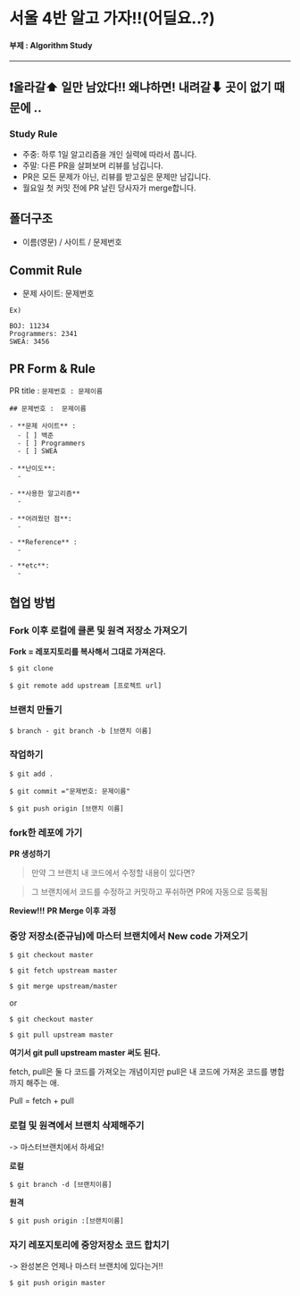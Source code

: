 # 서울 4반 알고 가자!!(어딜요..?)
#### 부제 : Algorithm Study
---


## ❗올라갈⬆ 일만 남았다!! 왜냐하면! 내려갈⬇ 곳이 없기 때문에 ..

### Study Rule
- 주중: 하루 1일 알고리즘을 개인 실력에 따라서 풉니다.
- 주말: 다른 PR을 살펴보며 리뷰를 남깁니다.
- PR은 모든 문제가 아닌, 리뷰를 받고싶은 문제만 남깁니다.
- 월요일 첫 커밋 전에 PR 날린 당사자가 merge합니다.

## 폴더구조
- 이름(영문) / 사이트 / 문제번호

## Commit Rule
- 문제 사이트: 문제번호
```
Ex)

BOJ: 11234
Programmers: 2341
SWEA: 3456
```

## PR Form &  Rule
PR title : `문제번호 : 문제이름`
```
## 문제번호 :  문제이름

- **문제 사이트** : 
  - [ ] 백준
  - [ ] Programmers
  - [ ] SWEA

- **난이도**:
  - 

- **사용한 알고리즘**
  - 

- **어려웠던 점**:
  - 

- **Reference** :
  - 

- **etc**:
  - 
```

## 협업 방법

### Fork 이후 로컬에 클론 및 원격 저장소 가져오기

**Fork = 레포지토리를 복사해서 그대로 가져온다.**

```
$ git clone

$ git remote add upstream [프로젝트 url]
```

### 브랜치 만들기

```
$ branch - git branch -b [브랜치 이름]
```

### 작업하기

```
$ git add .

$ git commit ="문제번호: 문제이름"

$ git push origin [브랜치 이름]
```



### fork한 레포에 가기

**PR 생성하기**



> 만약 그 브랜치 내 코드에서 수정할 내용이 있다면? 

> 그 브랜치에서 코드를 수정하고 커밋하고 푸쉬하면 PR에 자동으로 등록됨

**Review!!!**
**PR Merge 이후 과정**

### 중앙 저장소(준규님)에 마스터 브랜치에서 New code 가져오기



```
$ git checkout master

$ git fetch upstream master

$ git merge upstream/master
```

or

```
$ git checkout master

$ git pull upstream master
```


**여기서 git pull upstream master 써도 된다.**

fetch, pull은 둘 다 코드를 가져오는 개념이지만 pull은 내 코드에 가져온 코드를 병합까지 해주는 애.

Pull = fetch + pull




### 로컬 및 원격에서 브랜치 삭제해주기
-> 마스터브랜치에서 하세요!

**로컬**

```
$ git branch -d [브랜치이름]
```

**원격**
```
$ git push origin :[브랜치이름]
```



### 자기 레포지토리에 중앙저장소 코드 합치기
-> 완성본은 언제나 마스터 브랜치에 있다는거!!

```
$ git push origin master
```





